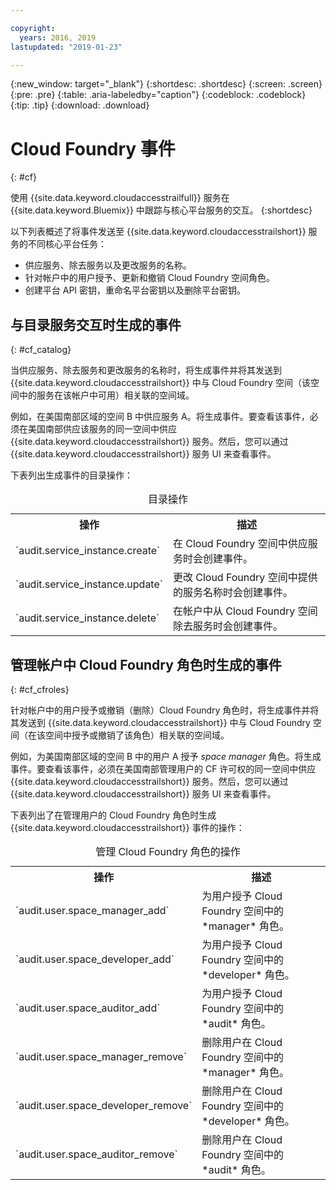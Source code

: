 ```yaml
---

copyright:
  years: 2016, 2019
lastupdated: "2019-01-23"

---
```


{:new_window: target="_blank"}
{:shortdesc: .shortdesc}
{:screen: .screen}
{:pre: .pre}
{:table: .aria-labeledby="caption"}
{:codeblock: .codeblock}
{:tip: .tip}
{:download: .download}


# Cloud Foundry 事件
{: #cf}

使用 {{site.data.keyword.cloudaccesstrailfull}} 服务在 {{site.data.keyword.Bluemix}} 中跟踪与核心平台服务的交互。
{:shortdesc}


以下列表概述了将事件发送至 {{site.data.keyword.cloudaccesstrailshort}} 服务的不同核心平台任务： 

* 供应服务、除去服务以及更改服务的名称。
* 针对帐户中的用户授予、更新和撤销 Cloud Foundry 空间角色。
* 创建平台 API 密钥，重命名平台密钥以及删除平台密钥。


## 与目录服务交互时生成的事件
{: #cf_catalog}

当供应服务、除去服务和更改服务的名称时，将生成事件并将其发送到 {{site.data.keyword.cloudaccesstrailshort}} 中与 Cloud Foundry 空间（该空间中的服务在该帐户中可用）相关联的空间域。 

例如，在美国南部区域的空间 B 中供应服务 A。将生成事件。要查看该事件，必须在美国南部供应该服务的同一空间中供应 {{site.data.keyword.cloudaccesstrailshort}} 服务。然后，您可以通过 {{site.data.keyword.cloudaccesstrailshort}} 服务 UI 来查看事件。

下表列出生成事件的目录操作：

<table>
  <caption>目录操作</caption>
  <tr>
    <th>操作</th>
	  <th>描述</th>
  <tr>
  <tr>
    <td>`audit.service_instance.create`</td>
	<td>在 Cloud Foundry 空间中供应服务时会创建事件。</td>
  </tr>
  <tr>
    <td>`audit.service_instance.update`</td>
	<td>更改 Cloud Foundry 空间中提供的服务名称时会创建事件。</td>
  </tr>
  <tr>
    <td>`audit.service_instance.delete`</td>
	<td>在帐户中从 Cloud Foundry 空间除去服务时会创建事件。</td>
  </tr>
</table>


 	

## 管理帐户中 Cloud Foundry 角色时生成的事件
{: #cf_cfroles} 

针对帐户中的用户授予或撤销（删除）Cloud Foundry 角色时，将生成事件并将其发送到 {{site.data.keyword.cloudaccesstrailshort}} 中与 Cloud Foundry 空间（在该空间中授予或撤销了该角色）相关联的空间域。 

例如，为美国南部区域的空间 B 中的用户 A 授予 *space manager* 角色。将生成事件。要查看该事件，必须在美国南部管理用户的 CF 许可权的同一空间中供应 {{site.data.keyword.cloudaccesstrailshort}} 服务。然后，您可以通过 {{site.data.keyword.cloudaccesstrailshort}} 服务 UI 来查看事件。


下表列出了在管理用户的 Cloud Foundry 角色时生成 {{site.data.keyword.cloudaccesstrailshort}} 事件的操作：

<table>
  <caption>管理 Cloud Foundry 角色的操作</caption>
  <tr>
    <th>操作</th>
	<th>描述</th>
  <tr>
  <tr>
    <td>`audit.user.space_manager_add`</td>
	<td>为用户授予 Cloud Foundry 空间中的 *manager* 角色。</td>
  </tr>
  <tr>
    <td>`audit.user.space_developer_add`</td>
	<td>为用户授予 Cloud Foundry 空间中的 *developer* 角色。</td>
  </tr>
  <tr>
    <td>`audit.user.space_auditor_add`</td>
	<td>为用户授予 Cloud Foundry 空间中的 *audit* 角色。</td>
  </tr>
  <tr>
    <td>`audit.user.space_manager_remove`</td>
	<td>删除用户在 Cloud Foundry 空间中的 *manager* 角色。</td>
  </tr>
  <tr>
    <td>`audit.user.space_developer_remove`</td>
	<td>删除用户在 Cloud Foundry 空间中的 *developer* 角色。</td>
  </tr>
  <tr>
    <td>`audit.user.space_auditor_remove`</td>
	<td>删除用户在 Cloud Foundry 空间中的 *audit* 角色。</td>
  </tr>
</table>






	
 	
 	
